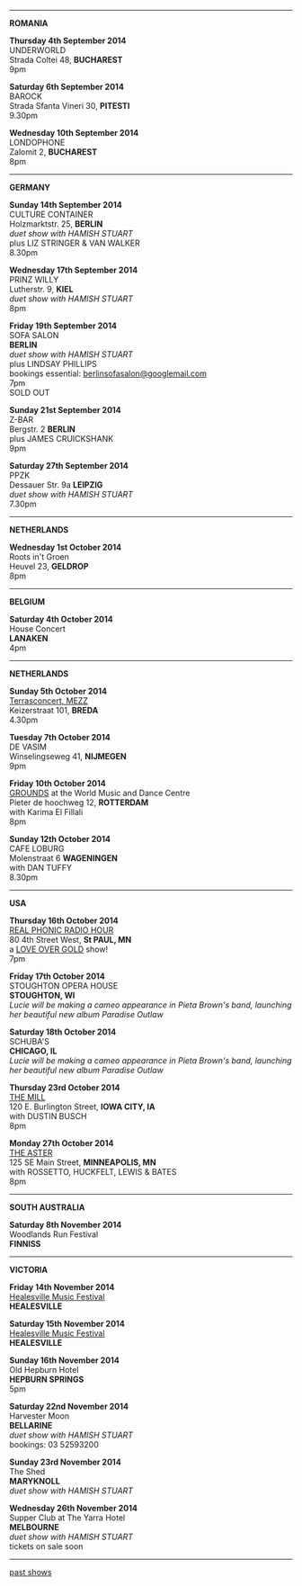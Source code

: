 * * * * *        

**ROMANIA**  

**Thursday 4th September 2014**      
UNDERWORLD          
Strada Coltei 48, **BUCHAREST**       
9pm   

**Saturday 6th September 2014**      
BAROCK    
Strada Sfanta Vineri 30, **PITESTI**        
9.30pm  

**Wednesday 10th September 2014**    
LONDOPHONE          
Zalomit 2, **BUCHAREST**    
8pm  

* * * * * 

**GERMANY**   
 
**Sunday 14th September 2014**        
CULTURE CONTAINER         
Holzmarktstr. 25, **BERLIN**        
*duet show with HAMISH STUART*       
plus LIZ STRINGER & VAN WALKER       
8.30pm     

**Wednesday 17th September 2014**        
PRINZ WILLY   
Lutherstr. 9, **KIEL**      
*duet show with HAMISH STUART*    
8pm     

**Friday 19th September 2014**        
SOFA SALON    
**BERLIN**      
*duet show with HAMISH STUART*         
plus LINDSAY PHILLIPS    
bookings essential: berlinsofasalon@googlemail.com    
7pm  
SOLD OUT  

**Sunday 21st September 2014**    
Z-BAR   
Bergstr. 2 **BERLIN**    
plus JAMES CRUICKSHANK    
9pm     
 
**Saturday 27th September 2014**    
PPZK       
Dessauer Str. 9a **LEIPZIG**     
*duet show with HAMISH STUART*  
7.30pm    

* * * * *  

**NETHERLANDS**   

**Wednesday 1st October 2014**    
Roots in't Groen  
Heuvel 23, **GELDROP**      
8pm   

* * * * *    

**BELGIUM**       

**Saturday 4th October 2014**    
House Concert   
**LANAKEN**       
4pm  
 
* * * * *  

**NETHERLANDS** 

**Sunday 5th October 2014**    
[Terrasconcert, MEZZ][187]    
Keizerstraat 101, **BREDA**    
4.30pm   

**Tuesday 7th October 2014**    
DE VASIM  
Winselingseweg 41, **NIJMEGEN**      
9pm  

**Friday 10th October 2014**      
[GROUNDS][189] at the World Music and Dance Centre  
Pieter de hoochweg 12, **ROTTERDAM**      
with Karima El Fillali  
8pm          

**Sunday 12th October 2014**      
CAFE LOBURG      
Molenstraat 6 **WAGENINGEN**      
with DAN TUFFY    
8.30pm  

* * * * *  

**USA**  

**Thursday 16th October 2014**      
[REAL PHONIC RADIO HOUR][190]        
80 4th Street West, **St PAUL, MN**        
a [LOVE OVER GOLD][127] show!     
7pm    

**Friday 17th October 2014**      
STOUGHTON OPERA HOUSE  
**STOUGHTON, WI**  
*Lucie will be making a cameo appearance in Pieta Brown's band, launching her beautiful new album Paradise Outlaw*    

**Saturday 18th October 2014**      
SCHUBA'S    
**CHICAGO, IL**  
*Lucie will be making a cameo appearance in Pieta Brown's band, launching her beautiful new album Paradise Outlaw*     

**Thursday 23rd October 2014**        
[THE MILL][191]            
120 E. Burlington Street, **IOWA CITY, IA**   
with DUSTIN BUSCH    
8pm      

**Monday 27th October 2014**        
[THE ASTER][192]              
125 SE Main Street, **MINNEAPOLIS, MN**   
with ROSSETTO, HUCKFELT, LEWIS & BATES    
8pm          

* * * * *    

**SOUTH AUSTRALIA**    

**Saturday 8th November 2014**  
Woodlands Run Festival   
**FINNISS**  

* * * * *      

**VICTORIA**     

**Friday 14th November 2014**  
[Healesville Music Festival][186]    
**HEALESVILLE**    

**Saturday 15th November 2014**  
[Healesville Music Festival][186]   
**HEALESVILLE**    

**Sunday 16th November 2014**  
Old Hepburn Hotel  
**HEPBURN SPRINGS**      
5pm  

**Saturday 22nd November 2014**  
Harvester Moon  
**BELLARINE**    
*duet show with HAMISH STUART*    
bookings: 03 52593200  

**Sunday 23rd November 2014**  
The Shed  
**MARYKNOLL**      
*duet show with HAMISH STUART*    

**Wednesday 26th November 2014**  
Supper Club at The Yarra Hotel    
**MELBOURNE**    
*duet show with HAMISH STUART*    
tickets on sale soon  
  
* * * * *        

[past shows][archive]

[archive]: ?p=shows/archive/

[50]: http://northcotesocialclub.com/
[3.2]: http://www.thebasement.com.au/
[81]: http://www.pietabrown.com
[88]: http://www.facebook.com/pages/Beetle-Bar/125772420775772
[89]: http://www.royalexchangenewcastle.com.au/
[90]: http://www.camelotlounge.com/
[90.1]: http://www.trybooking.com/RWU
[91]: http://www.clarendonguesthouse.com.au/
[93]: http://www.caravanmusic.com.au
[94]: http://wheatsheafhotel.com.au/gigs
[95]: http://www.bellaunion.com.au
[96]: http://www.jojosmithsoul.com/
[96.1]: http://www.myspace.com/sweetjeanmusic
[96.2]: http://www.myspace.com/jimdowling
[96.3]: http://www.ilonaharker.com
[96.4]: http://www.mardilumsden.com
[96.5]: http://www.theyearlings.net
[96.6]: http://www.theelliscollective.com
[96.7]: http://www.triplejunearthed.com/birdsandbelles
[96.8]: http://www.myspace.com/denhanrahan
[97]: http://www.hamishstuart.net/fr_home.cfm
[98]: http://venue505.com/
[99]: http://www.corinbank.com/
[99.1]: http://www.portfairyfolkfestival.com/
[100]: http://www.tamarvalleyfolkfestival.com/Home.html
[101]: http://www.bigtix.com.au/ProductDetails.aspx?productID=2083
[104]: http://www.carnivalofsuburbia.com
[105]: http://www.bellaunion.com.au/ticketing/show_535/
[106]: http://www.caravanmusic.com.au/gigs/pieta-brown/
[107]: http://www.trybooking.com/BCUB
[108]: http://www.moshtix.com.au/event.aspx?id=54131&ref=pietabrownpolishclub
[109]: http://www.starcourttheatre.com.au/shows
[110]: http://www.lonewolfpromotions.com/
[111]: http://thethornburytheatre.com/
[111.1]: http://thornburytheatre.oztix.com.au/default.aspx?Event=27515
[112]: http://www.mattwalker.com.au/
[112.1]: http://www.pbsfm.org.au/node/19074
[113]: http://thethornburytheatre.com/event/girl-interpreted-2012-feat-lucie-thorne-mojo-juju-georgia-fields-tracy-mcneil/
[114]: http://www.thetoffintown.com/shows/
[114.1]: http://noteslive.oztix.com.au/default.aspx?Event=29546
[114.2]: http://www.noteslive.net.au
[115]: http://www.cas.org.au
[115.1]: http://www.heritagehotel.com.au/
[116]: http://mullummusic.com/
[117]: http://www.candelovillagefestival.org
[118]: http://thethornburytheatre.com/event/lucie-thorne-plus-special-guest-jo-jo-smith-2/
[120]: http://seversondells.com/programs-2/
[122.1]: http://www.stickytickets.com.au/11638/mic_conways_national_junk_band__lucie_thorne_%40_camelot_lounge.aspx
[123]: http://sidewaysthroughsound.blogspot.com.au/2013/06/june-19-2013-steve-gunn-interview-black.html
[124.2]: http://www.davidsmedia.com/Ararat_Live.html
[126]: http://www.bendigowritersfestival.com.au/Home
[126.1]: http://www.bendigowritersfestival.com.au/Whats_On/The_Best_Song_Ever_Written 
[126.2]: http://www.bendigowritersfestival.com.au/Whats_On/Write_on_Song
[127]: http://www.love-over-gold.com 
[128]: http://www.spottedmallard.com/events/suzannah-espie/
[128.1]: http://www.trybooking.com/Booking/BookingEventSummary.aspx?eid=58060
[140]: http://www.moshtix.com.au/event.aspx?id=67412&caller=CAL&noadd=true&skin=291
[141]: http://www.thestreet.org.au/  
[141.1]: https://www.patronbase.com/_ST/Productions/LOOG/Performances
[142]: http://www.trybooking.com/DINO  
[143]: http://thethornburytheatre.com/event/love-over-gold-pieta-brown-lucie-thorne-fall-to-rise-album-launch/
[144]: http://www.mullummusicfestival.com/local_tickets.asp?i=5&a=view
[145]: http://www.mullummusicfestival.com 
[146]: http://www.vaudevillemews.com/
[147]: http://www.legionarts.org
[148]: http://www.route20outhouse.com/
[149]: http://www.oldtownschool.org/concerts/
[150]: http://www.englert.org  
[151]: http://www.belfryevents.com/  
[152]: http://www.roguetheatre.com
[153]: http://www.ofam.org/
[154]: http://www.treehousebainbridge.com/
[155]: http://www.thetripledoor.net/
[156]: http://gregbrownmusic.org/  
[157]: http://masonjennings.com/
[158]: http://www.knuckleheadshonkytonk.com    
[159]: http://iowapublicradio.org/post/pieta-brown-and-lucie-thorne-live-folk-tree-join-us  
[160]: http://www.publicbroadcasting.net/ipr/events.eventsmain?action=showEvent&eventID=1428595
[161]: http://www.artsmallacoota.org/page2.htm
[162]: http://www.freshoncharles.com.au/event/lucie-thorne-live-at-fresh  
[163]: http://www.cygnetfolkfestival.org/
[164]: http://www.trybooking.com/EAAF
[165]: http://www.lot19art.com/  
[167]: http://www.nannupmusicfestival.org/  
[168]: http://www.brunswickmusicfestival.com.au/program-love-over-gold.htm    
[169]: http://www.bmff.org.au    
[170]: http://thethornburytheatre.com/event/jo-jo-smith-cd-launch-standing-lovelight/
[171]: http://www.martianscafe.com.au/#!Lucie%20Thorne%20%26%20Sal%20Kimber/cye6/hsvjhr3d22  
[172]: http://www.themainbar.com.au/  
[173]: http://oldhepburnhotel.com.au/cms/events/bands/lucie-thorne/
[174]: http://wheatsheafhotel.com.au/gigs
[175]: http://www.singinggallery.com.au/  
[176]: http://harmonyrow.com.au/concerts-other-events/  
[177]: http://www.themelbournefolkclub.com/june-4th/ 
[178]: http://www.lizstringer.com  
[179]: http://www.trybooking.com/85864 
[180]: http://www.mullummusic.com  
[181]: http://www.trybooking.com/90311
[182]: http://www.musichunterprojects.com/node/32
[183]: http://www.trybooking.com/91475
[184]: http://thornburytheatre.oztix.com.au/?Event=44753
[184.1]: http://thethornburytheatre.com/event/lucie-thorne-hamish-stuart-plus-special-guest-suzannah-espie/
[185]: http://bridgehotelcastlemaine.com/gigs/
[186]: http://www.healesvillemusicfestival.com.au/artists.html
[187]: http://www.mezz.nl/programma/Lucie-Thorne-(AU)/28681  
[188]: http://retreathotelbrunswick.com.au/gigs/
[189]: http://www.grounds.nu/?event=lucie-thorne-support-tba
[190]: http://www.realphonic.com/  
[191]: http://icmill.com/  
[192]: http://www.astercafe.com/event/lucie-thorne-rossetto-huckfelt-lewis-bates/   
